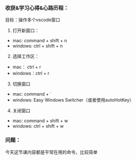 ### 收获&学习心得&心路历程：

目标：操作多个vscode窗口

1. 打开新窗口：

  - mac: command + shift + n
  - windows: ctrl + shift + n

2. 选择工作区：

  - mac： ctrl + r
  - windows：ctrl + r

3. 切换窗口

  - mac: command + `
  - windows: Easy Windows Switcher（或者使用autoHotKey）

4. 关闭窗口

  - mac: command + shift + w
  - windows: ctrl + shift + w

### 问题：

今天这节课内容都是平常在用的命令，比较简单
